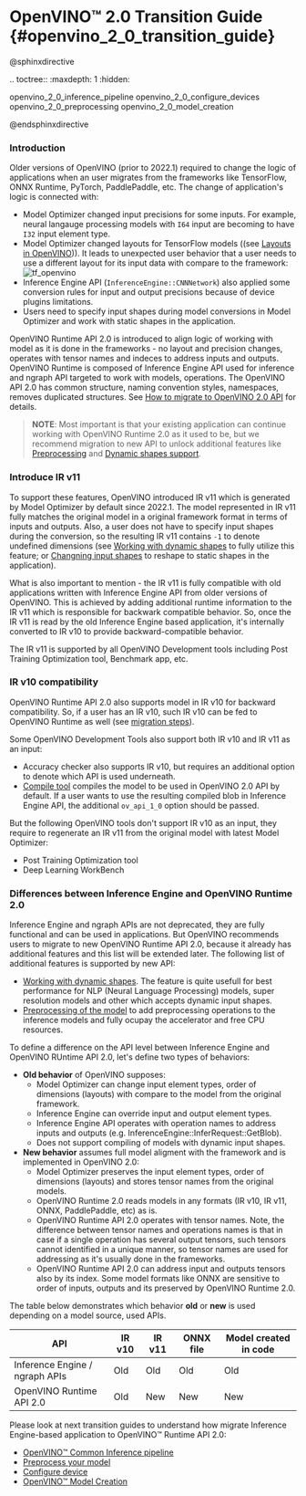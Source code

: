 # OpenVINO™ 2.0 Transition Guide {#openvino_2_0_transition_guide}

@sphinxdirective

.. toctree::
   :maxdepth: 1
   :hidden:
   
   openvino_2_0_inference_pipeline
   openvino_2_0_configure_devices
   openvino_2_0_preprocessing
   openvino_2_0_model_creation
      
@endsphinxdirective

### Introduction

Older versions of OpenVINO (prior to 2022.1) required to change the logic of applications when an user migrates from the frameworks like TensorFlow, ONNX Runtime, PyTorch, PaddlePaddle, etc. The change of application's logic is connected with:

- Model Optimizer changed input precisions for some inputs. For example, neural langauge processing models with `I64` input are becoming to have `I32` input element type.
- Model Optimizer changed layouts for TensorFlow models ((see [Layouts in OpenVINO](../layout_overview.md))). It leads to unexpected user behavior that a user needs to use a different layout for its input data with compare to the framework:
![tf_openvino]
- Inference Engine API (`InferenceEngine::CNNNetwork`) also applied some conversion rules for input and output precisions because of device plugins limitations.
- Users need to specify input shapes during model conversions in Model Optimizer and work with static shapes in the application.

OpenVINO Runtime API 2.0 is introduced to align logic of working with model as it is done in the frameworks - no layout and precision changes, operates with tensor names and indeces to address inputs and outputs. OpenVINO Runtime is composed of Inference Engine API used for inference and ngraph API targeted to work with models, operations. The OpenVINO API 2.0 has common structure, naming convention styles, namespaces, removes duplicated structures. See [How to migrate to OpenVINO 2.0 API](./common_inference_pipeline.md) for details.

> **NOTE**: Most important is that your existing application can continue working with OpenVINO Runtime 2.0 as it used to be, but we recommend migration to new API to unlock additional features like [Preprocessing](../preprocessing_overview.md) and [Dynamic shapes support](../DynamicBatching.md).

### Introduce IR v11

To support these features, OpenVINO introduced IR v11 which is generated by Model Optimizer by default since 2022.1. The model represented in IR v11 fully matches the original model in a original framework format in terms of inputs and outputs. Also, a user does not have to specify input shapes during the conversion, so the resulting IR v11 contains `-1` to denote undefined dimensions (see [Working with dynamic shapes](../DynamicBatching.md) to fully utilize this feature; or [Changning input shapes](../ShapeInference.md) to reshape to static shapes in the application).

What is also important to mention - the IR v11 is fully compatible with old applications written with Inference Engine API from older versions of OpenVINO. This is achieved by adding additional runtime information to the IR v11 which is responsible for backwark compatible behavior. So, once the IR v11 is read by the old Inference Engine based application, it's internally converted to IR v10 to provide backward-compatible behavior.

The IR v11 is supported by all OpenVINO Development tools including Post Training Optimization tool, Benchmark app, etc.

### IR v10 compatibility

OpenVINO Runtime API 2.0 also supports model in IR v10 for backward compatibility. So, if a user has an IR v10, such IR v10 can be fed to OpenVINO Runtime as well (see [migration steps](./common_inference_pipeline.md)).

Some OpenVINO Development Tools also support both IR v10 and IR v11 as an input:
- Accuracy checker also supports IR v10, but requires an additional option to denote which API is used underneath.
- [Compile tool](../../../tools/compile_tool/README.md) compiles the model to be used in OpenVINO 2.0 API by default. If a user wants to use the resulting compiled blob in Inference Engine API, the additional `ov_api_1_0` option should be passed.

But the following OpenVINO tools don't support IR v10 as an input, they require to regenerate an IR v11 from the original model with latest Model Optimizer:
- Post Training Optimization tool
- Deep Learning WorkBench

### Differences between Inference Engine and OpenVINO Runtime 2.0

Inference Engine and ngraph APIs are not deprecated, they are fully functional and can be used in applications. But OpenVINO recommends users to migrate to new OpenVINO Runtime API 2.0, because it already has additional features and this list will be extended later. The following list of additional features is supported by new API:
- [Working with dynamic shapes](../DynamicBatching.md). The feature is quite usefull for best performance for NLP (Neural Language Processing) models, super resolution models and other which accepts dynamic input shapes.
- [Preprocessing of the model](../preprocessing_overview.md) to add preprocessing operations to the inference models and fully ocupay the accelerator and free CPU resources.

To define a difference on the API level between Inference Engine and OpenVINO RUntime API 2.0, let's define two types of behaviors:
- **Old behavior** of OpenVINO supposes:
  - Model Optimizer can change input element types, order of dimensions (layouts) with compare to the model from the original framework.
  - Inference Engine can override input and output element types.
  - Inference Engine API operates with operation names to address inputs and outputs (e.g. InferenceEngine::InferRequest::GetBlob).
  - Does not support compiling of models with dynamic input shapes.
- **New behavior** assumes full model aligment with the framework and is implemented in OpenVINO 2.0:
  - Model Optimizer preserves the input element types, order of dimensions (layouts) and stores tensor names from the original models.
  - OpenVINO Runtime 2.0 reads models in any formats (IR v10, IR v11, ONNX, PaddlePaddle, etc) as is.
  - OpenVINO Runtime API 2.0 operates with tensor names. Note, the difference between tensor names and operations names is that in case if a single operation has several output tensors, such tensors cannot identified in a unique manner, so tensor names are used for addressing as it's usually done in the frameworks.
  - OpenVINO Runtime API 2.0 can address input and outputs tensors also by its index. Some model formats like ONNX are sensitive to order of inputs, outputs and its preserved by OpenVINO Runtime 2.0. 

The table below demonstrates which behavior **old** or **new** is used depending on a model source, used APIs.

|               API             | IR v10  | IR v11  | ONNX file | Model created in code |
|-------------------------------|---------|---------|-----------|-----------------------|
|Inference Engine / ngraph APIs |     Old |     Old |       Old |                   Old |
|OpenVINO Runtime API 2.0       |     Old |     New |       New |                   New |

Please look at next transition guides to understand how migrate Inference Engine-based application to OpenVINO™ Runtime API 2.0:
 - [OpenVINO™ Common Inference pipeline](common_inference_pipeline.md)
 - [Preprocess your model](./preprocessing.md)
 - [Configure device](./configure_devices.md)
 - [OpenVINO™ Model Creation](graph_construction.md)

[tf_openvino]: ../../img/tf_openvino.png
